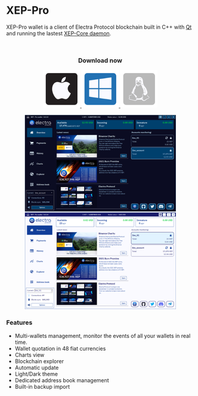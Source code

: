 # XEP-Pro

XEP-Pro wallet is a client of Electra Protocol blockchain built in C++ with [Qt](https://www.qt.io) and running the lastest [XEP-Core daemon](https://github.com/ElectraProtocol/XEP-Core/releases/tag/v1.0.4.0).

<!-- DOWNLOAD -->
<div align="center">
  <br />
  <h3 align="center">Download now</h3>
   <a href="https://github.com/ElectraProtocol/XEP-Pro-wallet/releases/download/Client-1.0.0.0/XEP-Pro-wallet-mac">
    <img src="icons/apple.png" width="100" height="100">
  </a>
  <a href="https://github.com/ElectraProtocol/XEP-Pro-wallet/releases/download/Client-1.0.0.0/XEP-Pro-wallet.exe">
    <img src="icons/windows.png" width="100" height="100">
  </a>
  <a href="https://github.com/ElectraProtocol/XEP-Pro-wallet/releases/download/Client-1.0.0.0/XEP-Pro-wallet-lin">
    <img src="icons/linux.png" width="100" height="100">
  </a>
  <br />
</div>

<!-- WALLET PREVIEW -->
<div align="center">
  <br />
  <a href="https://raw.githubusercontent.com/ElectraProtocol/XEP-Pro-wallet/main/images/dark_theme.png">
    <img src="images/dark_theme.png" alt="dark" width="405" height="258">
  </a>
  <a href="https://raw.githubusercontent.com/ElectraProtocol/XEP-Pro-wallet/main/images/light_theme.png">
    <img src="images/light_theme.png" alt="light" width="405" height="258">
  </a>
</div>

### Features

- Multi-wallets management, monitor the events of all your wallets in real time.
- Wallet quotation in 48 fiat currencies
- Charts view
- Blockchain explorer
- Automatic update
- Light/Dark theme
- Dedicated address book management
- Built-in backup import